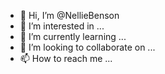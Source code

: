 - 👋 Hi, I’m @NellieBenson
- 👀 I’m interested in ...
- 🌱 I’m currently learning ...
- 💞️ I’m looking to collaborate on ...
- 📫 How to reach me ...

<!---
NellieBenson/NellieBenson is a ✨ special ✨ repository because its `README.md` (this file) appears on your GitHub profile.
You can click the Preview link to take a look at your changes.
--->
